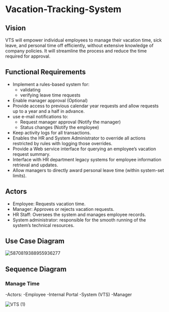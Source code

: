 # Vacation-Tracking-System

## Vision

VTS will empower individual employees to manage their vacation time, sick leave, and personal time off efficiently, without extensive knowledge of company policies. It will streamline the process and reduce the time required for approval.

## Functional Requirements

- Implement a rules-based system for:
  - validating
  - verifying leave time requests
- Enable manager approval (Optional)
- Provide access to previous calendar year requests and allow requests up to a year and a half in advance.
- use e-mail notifications to:
  -  Request manager approval (Notify the manager)
  -  Status changes (Notify the employee)
- Keep activity logs for all transactions.
- Enables the HR and System Administrator to override all actions restricted by rules with logging those overrides.
- Provide a Web service interface for querying an employee’s vacation request summary.
- Interface with HR department legacy systems for employee information retrieval and updates.
- Allow managers to directly award personal leave time (within system-set limits).


## Actors

- Employee: Requests vacation time.
- Manager: Approves or rejects vacation requests.
- HR Staff: Oversees the system and manages employee records.
- System administrator: responsible for the smooth running of the system’s technical       resources.


## Use Case Diagram

![5870819388955936277](https://github.com/user-attachments/assets/97b96bd4-13e3-42cc-9f7a-a7f7cea9885a)


## Sequence Diagram

### Manage Time

-Actors:
  -Employee
  -Internal Portal
  -System (VTS)
  -Manager

![VTS (1)](https://github.com/user-attachments/assets/1be057b3-d4be-462f-b1e5-f96bd5d4234d)






